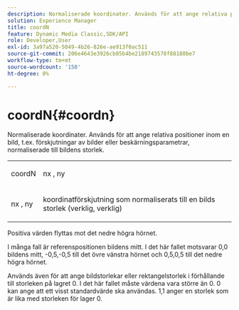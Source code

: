 ```yaml
---
description: Normaliserade koordinater. Används för att ange relativa positioner inom en bild, t.ex. förskjutningar av bilder eller beskärningsparametrar, normaliserade till bildens storlek.
solution: Experience Manager
title: coordN
feature: Dynamic Media Classic,SDK/API
role: Developer,User
exl-id: 3a97a520-5049-4b26-826e-ae913f0ac511
source-git-commit: 206e4643e3926cb85b4be2189743578f88180be7
workflow-type: tm+mt
source-wordcount: '150'
ht-degree: 0%

---
```


# coordN{#coordn}

Normaliserade koordinater. Används för att ange relativa positioner inom en bild, t.ex. förskjutningar av bilder eller beskärningsparametrar, normaliserade till bildens storlek.

<table id="simpletable_EFA3111DC4B94BAF94715500DB4DD8FB"> 
 <tr class="strow"> 
  <td class="stentry"> <p><span class="codeph"> <span class="varname"> coordN</span> </span> </p> </td> 
  <td class="stentry"> <p><span class="codeph"> <span class="varname"> nx</span> </span>,  <span class="codeph"><span class="varname"> ny</span></span> </p></td> 
 </tr> 
 <tr class="strow"> 
  <td class="stentry"> <p><span class="codeph"> <span class="varname"> nx</span> </span>,  <span class="codeph"><span class="varname"> ny</span></span> </p></td> 
  <td class="stentry"> <p>koordinatförskjutning som normaliserats till en bilds storlek (verklig, verklig) </p></td> 
 </tr> 
</table>

Positiva värden flyttas mot det nedre högra hörnet.

I många fall är referenspositionen bildens mitt. I det här fallet motsvarar 0,0 bildens mitt, -0,5,-0,5 till det övre vänstra hörnet och 0,5,0,5 till det nedre högra hörnet.

Används även för att ange bildstorlekar eller rektangelstorlek i förhållande till storleken på lagret 0. I det här fallet måste värdena vara större än 0. 0 kan ange att ett visst standardvärde ska användas. 1,1 anger en storlek som är lika med storleken för lager 0.
